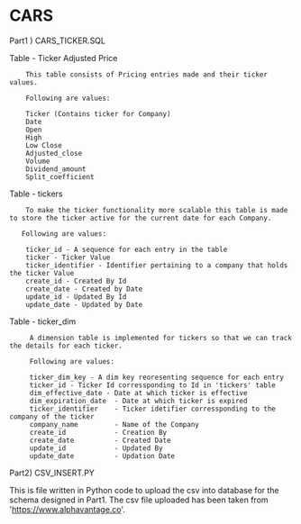 # CARS

Part1 ) CARS_TICKER.SQL

Table - Ticker Adjusted Price

        This table consists of Pricing entries made and their ticker values.
        
        Following are values:
        
        Ticker (Contains ticker for Company)
        Date            
        Open            
        High            
        Low Close 
        Adjusted_close      
        Volume              
        Dividend_amount     
        Split_coefficient   
        
Table - tickers

        To make the ticker functionality more scalable this table is made to store the ticker active for the current date for each Company. 
       
       Following are values:
       
        ticker_id - A sequence for each entry in the table
        ticker - Ticker Value
        ticker_identifier - Identifier pertaining to a company that holds the ticker Value
        create_id - Created By Id       
        create_date - Created by Date     
        update_id - Updated By Id        
        update_date - Updated by Date
        
 Table - ticker_dim
 
         A dimension table is implemented for tickers so that we can track the details for each ticker.
         
         Following are values:
         
         ticker_dim_key - A dim key reoresenting sequence for each entry       
         ticker_id - Ticker Id corressponding to Id in 'tickers' table     
         dim_effective_date - Date at which ticker is effective   
         dim_expiration_date  - Date at which ticker is expired
         ticker_identifier    - Ticker idetifier corressponding to the company of the ticker 
         company_name         - Name of the Company 
         create_id            - Creation By 
         create_date          - Created Date
         update_id            - Updated By
         update_date          - Updation Date
         
 Part2) CSV_INSERT.PY
 
  This is file written in Python code to upload the csv into database for the schema designed in Part1. 
  The csv file uploaded has been taken from  'https://www.alphavantage.co'.

